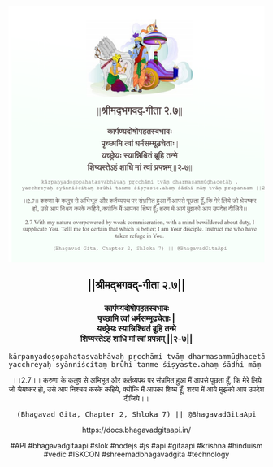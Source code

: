 <img src="../../asset/BG_2_7.png"/>
<center><h2>||श्रीमद्‍भगवद्‍-गीता २.७||</h2>
<h3>कार्पण्यदोषोपहतस्वभावः<br/>पृच्छामि त्वां धर्मसम्मूढचेताः |<br/>यच्छ्रेयः स्यान्निश्चितं ब्रूहि तन्मे<br/>शिष्यस्तेऽहं शाधि मां त्वां प्रपन्नम् ||२-७||</h3>
<pre>kārpaṇyadoṣopahatasvabhāvaḥ pṛcchāmi tvāṃ dharmasammūḍhacetāḥ .<br/>yacchreyaḥ syānniścitaṃ brūhi tanme śiṣyaste.ahaṃ śādhi māṃ tvāṃ prapannam ||2-7||</pre>
<p>।।2.7।। करुणा के कलुष से अभिभूत और कर्तव्यपथ पर संभ्रमित हुआ मैं आपसे पूछता हूँ, कि मेरे लिये जो श्रेयष्कर हो, उसे आप निश्चय करके कहिये, क्योंकि मैं आपका शिष्य हूँ; शरण में आये मुझको आप उपदेश दीजिये।।</p>
<pre>(Bhagavad Gita, Chapter 2, Shloka 7) || @BhagavadGitaApi</pre><p>https://docs.bhagavadgitaapi.in/</p><p>#API #bhagavadgitaapi #slok #nodejs #js #api #gitaapi #krishna #hinduism #vedic #ISKCON #shreemadbhagavadgita #technology</p></center>